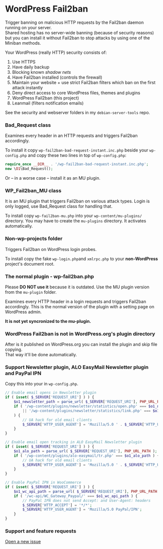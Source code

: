 # WordPress Fail2ban

Trigger banning on malicious HTTP requests by the Fail2ban daemon running on your server.  
Shared hosting has no server-wide banning (because of security reasons)
but you can install it without Fail2ban to stop attacks by using one of the Miniban methods.

Your WordPress (really HTTP) security consists of:

1. Use HTTPS
1. Have daily backup
1. Blocking known *shadow nets*
1. Have Fail2ban installed (controls the firewall)
1. Maintain your website + use strict Fail2ban filters which ban on the first attack instantly
1. Deny direct access to core WordPress files, themes and plugins
1. WordPress Fail2ban (this project)
1. Leanmail (filters notification emails)

See the security and webserver folders in my `debian-server-tools` repo.

### Bad_Request class

Examines every header in an HTTP requests and triggers Fail2ban accordingly.

To install it copy `wp-fail2ban-bad-request-instant.inc.php`
beside your `wp-config.php` and copy these two lines in top of `wp-config.php`:

```php
require_once __DIR__ . '/wp-fail2ban-bad-request-instant.inc.php';
new \O1\Bad_Request();
```

Or – in a worse case – install it as an MU plugin.

### WP_Fail2ban_MU class

It is an MU plugin that triggers Fail2ban on various attack types. Login is only logged, use
Bad_Request class for handling that.

To install copy `wp-fail2ban-mu.php` into your `wp-content/mu-plugins/` directory.
You may have to create the `mu-plugins` directory. It activates automatically.

### Non-wp-projects folder

Triggers Fail2ban on WordPress login probes.

To install copy the fake `wp-login.php`and `xmlrpc.php` to your **non-WordPress** project's document root.

### The normal plugin - wp-fail2ban.php

Please **DO NOT use it** because it is outdated. Use the MU plugin version from the `mu-plugin` folder.

Examines every HTTP header in a login requests and triggers Fail2ban accordingly.
This is the normal version of the plugin with a setting page on WordPress admin.

**It is not yet syncronized to the mu-plugin.**

### WordPress Fail2ban is not in WordPress.org's plugin directory

After is it published on WordPress.org you can install the plugin and skip file copying.  
That way it'll be done automatically.

### Support Newsletter plugin, ALO EasyMail Newsletter plugin and PayPal IPN

Copy this into your in `wp-config.php`.

```php
// Enable email opens in Newsletter plugin
if ( isset( $_SERVER['REQUEST_URI'] ) ) {
    $o1_newsletter_path = parse_url( $_SERVER['REQUEST_URI'], PHP_URL_PATH );
    if ( '/wp-content/plugins/newsletter/statistics/open.php' === $o1_newsletter_path
        || '/wp-content/plugins/newsletter/statistics/link.php' === $o1_newsletter_path
    ) {
        // UA hack for old email clients
        $_SERVER['HTTP_USER_AGENT'] = 'Mozilla/5.0 ' . $_SERVER['HTTP_USER_AGENT'];
    }
}

// Enable email open tracking in ALO EasyMail Newsletter plugin
if ( isset( $_SERVER['REQUEST_URI'] ) ) {
    $o1_alo_path = parse_url( $_SERVER['REQUEST_URI'], PHP_URL_PATH );
    if ( '/wp-content/plugins/alo-easymail/tr.php' === $o1_alo_path ) {
        // UA hack for old email clients
        $_SERVER['HTTP_USER_AGENT'] = 'Mozilla/5.0 ' . $_SERVER['HTTP_USER_AGENT'];
    }
}

// Enable PayPal IPN in WooCommerce
if ( isset( $_SERVER['REQUEST_URI'] ) ) {
    $o1_wc_api_path = parse_url( $_SERVER['REQUEST_URI'], PHP_URL_PATH );
    if ( '/wc-api/WC_Gateway_Paypal/' === $o1_wc_api_path ) {
        // PayPal IPN does not send Accept: and User-Agent: headers
        $_SERVER['HTTP_ACCEPT'] = '*/*';
        $_SERVER['HTTP_USER_AGENT'] = 'Mozilla/5.0 PayPal/IPN';
    }
}
```

### Support and feature requests

[Open a new issue](https://github.com/szepeviktor/wordpress-fail2ban/issues/new)
